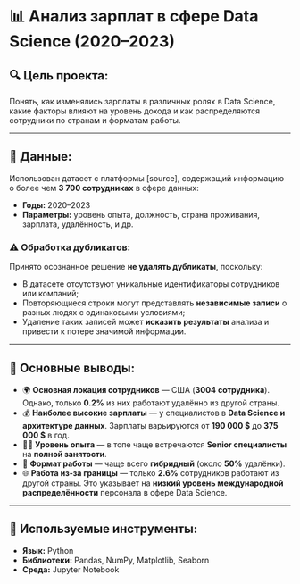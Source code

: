 # 📊 Анализ зарплат в сфере Data Science (2020–2023)

## 🔍 Цель проекта:
Понять, как изменялись зарплаты в различных ролях в Data Science, какие факторы влияют на уровень дохода и как распределяются сотрудники по странам и форматам работы.

---

## 📁 Данные:
Использован датасет с платформы [source], содержащий информацию о более чем **3 700 сотрудниках** в сфере данных:

- **Годы:** 2020–2023  
- **Параметры:** уровень опыта, должность, страна проживания, зарплата, удалённость, и др.

### ⚠️ Обработка дубликатов:
Принято осознанное решение **не удалять дубликаты**, поскольку:

- В датасете отсутствуют уникальные идентификаторы сотрудников или компаний;
- Повторяющиеся строки могут представлять **независимые записи** о разных людях с одинаковыми условиями;
- Удаление таких записей может **исказить результаты** анализа и привести к потере значимой информации.

---

## 🧠 Основные выводы:

- 🌍 **Основная локация сотрудников** — США (**3004 сотрудника**). Однако, только **0.2%** из них работают удалённо из другой страны.
- 💰 **Наиболее высокие зарплаты** — у специалистов в **Data Science и архитектуре данных**. Зарплаты варьируются от **190 000 $** до **375 000 $** в год.
- 🧑‍💼 **Уровень опыта** — в топе чаще встречаются **Senior специалисты** на **полной занятости**.
- 🛁 **Формат работы** — чаще всего **гибридный** (около **50%** удалёнки).
- 🌐 **Работа из-за границы** — только **2.6%** сотрудников работают из другой страны. Это указывает на **низкий уровень международной распределённости** персонала в сфере Data Science.

---

## 📌 Используемые инструменты:

- **Язык:** Python  
- **Библиотеки:** Pandas, NumPy, Matplotlib, Seaborn  
- **Среда:** Jupyter Notebook

